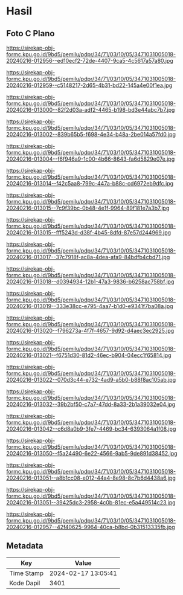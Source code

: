 # Hasil

## Foto C Plano

https://sirekap-obj-formc.kpu.go.id/9bd5/pemilu/pdpr/34/71/03/10/05/3471031005018-20240216-012956--ed10ecf2-72de-4407-9ca5-4c5617a57a80.jpg

https://sirekap-obj-formc.kpu.go.id/9bd5/pemilu/pdpr/34/71/03/10/05/3471031005018-20240216-012959--c5148217-2d65-4b31-bd22-145a4e00f1ea.jpg

https://sirekap-obj-formc.kpu.go.id/9bd5/pemilu/pdpr/34/71/03/10/05/3471031005018-20240216-013000--82f2d03a-adf2-4465-b198-bd3e44abc7b7.jpg

https://sirekap-obj-formc.kpu.go.id/9bd5/pemilu/pdpr/34/71/03/10/05/3471031005018-20240216-013002--839b65b5-f698-4e34-b48a-2be014a57fd0.jpg

https://sirekap-obj-formc.kpu.go.id/9bd5/pemilu/pdpr/34/71/03/10/05/3471031005018-20240216-013004--f6f946a9-1c00-4b66-8643-fa6d5829e07e.jpg

https://sirekap-obj-formc.kpu.go.id/9bd5/pemilu/pdpr/34/71/03/10/05/3471031005018-20240216-013014--f42c5aa8-799c-447a-b88c-cd6972eb9dfc.jpg

https://sirekap-obj-formc.kpu.go.id/9bd5/pemilu/pdpr/34/71/03/10/05/3471031005018-20240216-013015--7c9f39bc-0b48-4e1f-9964-89f181e7a3b7.jpg

https://sirekap-obj-formc.kpu.go.id/9bd5/pemilu/pdpr/34/71/03/10/05/3471031005018-20240216-013015--fff5243d-d38f-4b45-8dfd-87e57d244969.jpg

https://sirekap-obj-formc.kpu.go.id/9bd5/pemilu/pdpr/34/71/03/10/05/3471031005018-20240216-013017--37c7918f-ac8a-4dea-afa9-84bdfb4cbd71.jpg

https://sirekap-obj-formc.kpu.go.id/9bd5/pemilu/pdpr/34/71/03/10/05/3471031005018-20240216-013018--d0394934-12b1-47a3-9836-b6258ac758bf.jpg

https://sirekap-obj-formc.kpu.go.id/9bd5/pemilu/pdpr/34/71/03/10/05/3471031005018-20240216-013019--333e38cc-e795-4aa7-b1d0-e9341f7ba08a.jpg

https://sirekap-obj-formc.kpu.go.id/9bd5/pemilu/pdpr/34/71/03/10/05/3471031005018-20240216-013020--f796273a-4f7f-4657-9d92-d4aec3ec2925.jpg

https://sirekap-obj-formc.kpu.go.id/9bd5/pemilu/pdpr/34/71/03/10/05/3471031005018-20240216-013021--f6751d30-81d2-46ec-b904-04ecc1f65814.jpg

https://sirekap-obj-formc.kpu.go.id/9bd5/pemilu/pdpr/34/71/03/10/05/3471031005018-20240216-013022--070d3c44-e732-4ad9-a5b0-b88f8ac105ab.jpg

https://sirekap-obj-formc.kpu.go.id/9bd5/pemilu/pdpr/34/71/03/10/05/3471031005018-20240216-013032--39b2bf50-c7a7-47dd-8a33-2b1a39032e04.jpg

https://sirekap-obj-formc.kpu.go.id/9bd5/pemilu/pdpr/34/71/03/10/05/3471031005018-20240216-013042--c6d8a0b9-3fe7-4469-bc34-6393064a1f08.jpg

https://sirekap-obj-formc.kpu.go.id/9bd5/pemilu/pdpr/34/71/03/10/05/3471031005018-20240216-013050--f5a24490-6e22-4566-9ab5-9de891d38452.jpg

https://sirekap-obj-formc.kpu.go.id/9bd5/pemilu/pdpr/34/71/03/10/05/3471031005018-20240216-013051--a8b1cc08-e012-44a4-8e98-8c7b6d4438a6.jpg

https://sirekap-obj-formc.kpu.go.id/9bd5/pemilu/pdpr/34/71/03/10/05/3471031005018-20240216-013051--39425dc3-2958-4c0b-81ec-e5a449514c23.jpg

https://sirekap-obj-formc.kpu.go.id/9bd5/pemilu/pdpr/34/71/03/10/05/3471031005018-20240216-012957--42f40625-9964-40ca-b8bd-0b31513335fb.jpg


## Metadata

| Key        | Value               |
| ---------- | ------------------- |
| Time Stamp | 2024-02-17 13:05:41 |
| Kode Dapil | 3401                |



